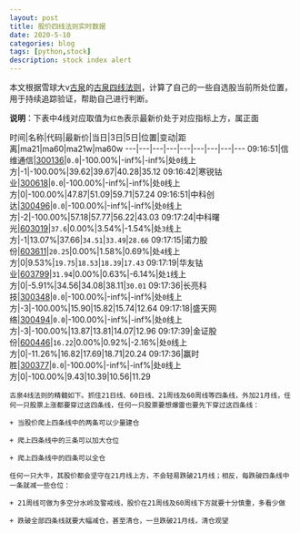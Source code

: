 ```yaml
---
layout: post
title: 股价四线法则实时数据
date: 2020-5-10
categories: blog
tags: [python,stock]
description: stock index alert
---
```



本文根据雪球大v[古泉](https://xueqiu.com/u/7148646888)的[古泉四线法则](https://xueqiu.com/7148646888/130498192)，计算了自己的一些自选股当前所处位置，用于持续追踪验证，帮助自己进行判断。

**说明**：下表中4线对应取值为`红色`表示最新价处于对应指标上方，属正面

时间|名称|代码|最新价|当日|3日|5日|位置|变动|距离|ma21|ma60|ma21w|ma60w
---|---|---|---|---|---|---|---|---
09:16:51|信维通信|[300136](https://xueqiu.com/S/SZ300136)|`0.0`|-100.00%|-inf%|-inf%|处`0`线上方|-1|-100.00%|39.62|39.67|40.28|35.12
09:16:42|寒锐钴业|[300618](https://xueqiu.com/S/SZ300618)|`0.0`|-100.00%|-inf%|-inf%|处`0`线上方|0|-100.00%|47.87|51.09|59.71|57.24
09:16:51|中科创达|[300496](https://xueqiu.com/S/SZ300496)|`0.0`|-100.00%|-inf%|-inf%|处`0`线上方|-2|-100.00%|57.18|57.77|56.22|43.03
09:17:24|中科曙光|[603019](https://xueqiu.com/S/SH603019)|`37.6`|0.00%|3.54%|-1.54%|处`3`线上方|-1|13.07%|37.66|`34.51`|`33.49`|`28.66`
09:17:15|诺力股份|[603611](https://xueqiu.com/S/SH603611)|`20.25`|0.00%|1.58%|0.69%|处`4`线上方|0|9.53%|`19.75`|`18.53`|`18.39`|`17.43`
09:17:19|华友钴业|[603799](https://xueqiu.com/S/SH603799)|`31.94`|0.00%|0.63%|-6.14%|处`1`线上方|0|-5.91%|34.56|34.08|38.11|`30.01`
09:17:36|长亮科技|[300348](https://xueqiu.com/S/SZ300348)|`0.0`|-100.00%|-inf%|-inf%|处`0`线上方|-3|-100.00%|15.90|15.82|15.74|12.64
09:17:18|盛天网络|[300494](https://xueqiu.com/S/SZ300494)|`0.0`|-100.00%|-inf%|-inf%|处`0`线上方|-3|-100.00%|13.87|13.81|14.07|12.96
09:17:39|金证股份|[600446](https://xueqiu.com/S/SH600446)|`16.22`|0.00%|0.92%|-2.16%|处`0`线上方|0|-11.26%|16.82|17.69|18.71|20.24
09:17:36|赢时胜|[300377](https://xueqiu.com/S/SZ300377)|`0.0`|-100.00%|-inf%|-inf%|处`0`线上方|0|-100.00%|9.43|10.39|10.56|11.29

```
古泉4线法则的精髓如下。抓住21日线、60日线、21周线及60周线等四条线，外加21月线，任何一只股票上涨都要穿过这四条线，任何一只股票要想爆雷也要先下穿过这四条线：

+ 当股价爬上四条线中的两条可以少量建仓

+ 爬上四条线中的三条可以加大仓位

+ 爬上四条线中的四条可以全仓

任何一只大牛，其股价都会坚守在21月线上方，不会轻易跌破21月线；相反，每跌破四条线中一条就减一些仓位：

+ 21周线可做为多空分水岭及警戒线，股价在21周线及60周线下方就要十分慎重，多看少做

+ 跌破全部四条线就要大幅减仓，甚至清仓，一旦跌破21月线，清仓观望
```